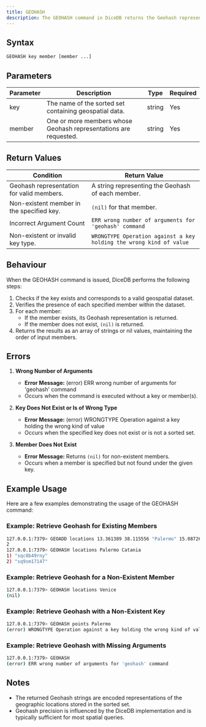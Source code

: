 ```yaml
---
title: GEOHASH
description: The GEOHASH command in DiceDB returns the Geohash representation of specified members stored in a geospatial dataset under a specified key. This allows efficient encoding and querying of geographic points.
---
```


## Syntax

```bash
GEOHASH key member [member ...]
```

## Parameters

| Parameter | Description                                                      | Type   | Required |
| --------- | ---------------------------------------------------------------- | ------ | -------- |
| key       | The name of the sorted set containing geospatial data.           | string | Yes      |
| member    | One or more members whose Geohash representations are requested. | string | Yes      |

## Return Values

| Condition                                 | Return Value                                                        |
| ----------------------------------------- | ------------------------------------------------------------------- |
| Geohash representation for valid members. | A string representing the Geohash of each member.                   |
| Non-existent member in the specified key. | `(nil)` for that member.                                            |
| Incorrect Argument Count                  | `ERR wrong number of arguments for 'geohash' command`               |
| Non-existent or invalid key type.         | `WRONGTYPE Operation against a key holding the wrong kind of value` |

## Behaviour

When the GEOHASH command is issued, DiceDB performs the following steps:

1. Checks if the key exists and corresponds to a valid geospatial dataset.
2. Verifies the presence of each specified member within the dataset.
3. For each member:
   - If the member exists, its Geohash representation is returned.
   - If the member does not exist, `(nil)` is returned.
4. Returns the results as an array of strings or nil values, maintaining the order of input members.

## Errors

1. **Wrong Number of Arguments**

   - **Error Message:** (error) ERR wrong number of arguments for 'geohash' command
   - Occurs when the command is executed without a key or member(s).

2. **Key Does Not Exist or Is of Wrong Type**

   - **Error Message:** (error) WRONGTYPE Operation against a key holding the wrong kind of value
   - Occurs when the specified key does not exist or is not a sorted set.

3. **Member Does Not Exist**
   - **Error Message:** Returns `(nil)` for non-existent members.
   - Occurs when a member is specified but not found under the given key.

## Example Usage

Here are a few examples demonstrating the usage of the GEOHASH command:

### Example: Retrieve Geohash for Existing Members

```bash
127.0.0.1:7379> GEOADD locations 13.361389 38.115556 "Palermo" 15.087269 37.502669 "Catania"
2
127.0.0.1:7379> GEOHASH locations Palermo Catania
1) "sqc8b49rny"
2) "sq9sm17147"
```

### Example: Retrieve Geohash for a Non-Existent Member

```bash
127.0.0.1:7379> GEOHASH locations Venice
(nil)
```

### Example: Retrieve Geohash with a Non-Existent Key

```bash
127.0.0.1:7379> GEOHASH points Palermo
(error) WRONGTYPE Operation against a key holding the wrong kind of value
```

### Example: Retrieve Geohash with Missing Arguments

```bash
127.0.0.1:7379> GEOHASH
(error) ERR wrong number of arguments for 'geohash' command
```

## Notes

- The returned Geohash strings are encoded representations of the geographic locations stored in the sorted set.
- Geohash precision is influenced by the DiceDB implementation and is typically sufficient for most spatial queries.
